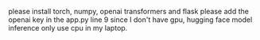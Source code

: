 please install torch, numpy, openai transformers and flask
please add the openai key in the app.py line 9 
since I don't have gpu, hugging face model inference only use cpu in my laptop. 
